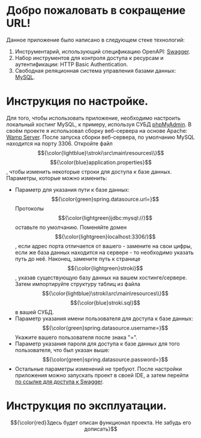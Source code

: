 # Добро пожаловать в сокращение URL!
Данное приложение было написано в следующем стеке технологий:
1. Инструментарий, использующий спецификацию OpenAPI: [Swagger](https://swagger.io/).
2. Набор инструментов для контроля доступа к ресурсам и аутентификации: HTTP Basic Authentication.
3. Свободная реляционная система управления базами данных: [MySQL](https://www.mysql.com/).

# Инструкция по настройке.
Для того, чтобы использовать приложение, необходимо настроить локальный хостинг MySQL, к примеру, используя СУБД [phpMyAdmin](https://www.phpmyadmin.net/). В своём проекте я использовал сборку веб-сервера на основе Apache: [Wamp Server](https://www.wampserver.com/). После запуска сборки веб-сервера, по умолчанию MySQL находится на порту 3306.
Откройте файл $${\color{lightblue}\stroki\src\main\resources\\}$$ $${\color{blue}application.properties}$$, чтобы изменить некоторые строки для доступа к базе данных. Параметры, которые можно изменить:
- Параметр для указания пути к базе данных: $${\color{green}spring.datasource.url=}$$ Протоколы $${\color{lightgreen}jdbc:mysql://}$$ оставьте по умолчанию. Поменяйте домен $${\color{lightgreen}localhost:3306/}$$, если адрес порта отличается от вашего - замените на свои цифры, если же база данных находится на сервере - то необходимо указать путь до неё. Наконец, замените путь к странице $${\color{lightgreen}stroki}$$, указав существующую базу данных на вашем хостинге/сервере. Затем импортируйте структуру таблиц из файла $${\color{lightblue}\stroki\src\main\resources\\}$$ $${\color{blue}stroki.sql}$$ в вашей СУБД.
- Параметр указания имени пользователя для доступа к базе данных: $${\color{green}spring.datasource.username=}$$ Укажите вашего пользователя после знака "=".
- Параметр указания пароля для доступа к базе данных для того пользователя, что был указан выше: $${\color{green}spring.datasource.password=}$$
- Остальные параметры изменений не требуют.
После настройки приложения можно запускать проект в своей IDE, а затем перейти [по ссылке для доступа к Swagger](http://localhost:8080/swagger-ui.html).

# Инструкция по эксплуатации.
$${\color{red}Здесь будет описан функционал проекта. Не забудь его дописать}$$
